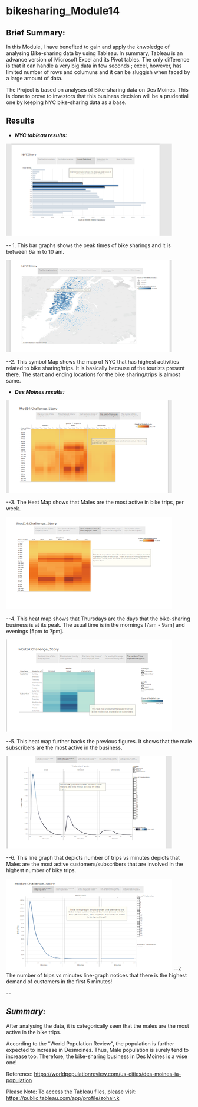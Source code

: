 # bikesharing_Module14

## **Brief Summary:** 

In this Module, I have benefited to gain and apply the knwoledge of analysing Bike-sharing data by using Tableau. In summary, Tableau is an advance version of Microsoft Excel and its Pivot tables. The only difference is that it can handle a very big data in few seconds ; excel, however, has limited number of rows and columuns and it can be sluggish when faced by a large amount of data. 

The Project is based on analyses of Bike-sharing data on Des Moines. This is done to prove to investors that this business decision will be a prudential one by keeping NYC bike-sharing data as a base. 

## **Results**
- ***NYC tableau results:***

<img src="peaktimesNYC.PNG" width="450" height="250">

-- 1. This bar graphs shows the peak times of bike sharings and it is between 6a m to 10 am. 

<img src="tpsrtingloc.PNG" width="450" height="250">

--2. This symbol Map shows the map of NYC that has highest activities related to bike sharing/trips. It is basically because of the tourists present there. The start and ending locations for the bike sharing/trips is almost same. 


- ***Des Moines results:***

<img src="perweekly_gender_heatmap.PNG" width="450" height="250">

--3.  The Heat Map shows that Males are the most active in bike trips, per week. 

<img src="Start_Stop_time_heatmap.PNG" width="450" height="250">

--4. This heat map shows that Thursdays are the days that the bike-sharing business is at its peak. The usual time is in the mornings [7am - 9am] and evenings [5pm to 7pm]. 


<img src="usertypes_gender_weeklyheatmap.PNG" width="450" height="250">

--5. This heat map further backs the previous figures. It shows that the male subscribers are the most active in the business.

<img src="gender_related_line_graph.PNG" width="450" height="250">

--6. This line graph that depicts number of trips vs minutes depicts that Males are the most active customers/subscribers that are involved in the highest number of bike trips. 

<img src="numberofridesvsmingraph.PNG" width="450" height="250">
--7. The number of trips vs minutes line-graph notices that there is the highest demand of customers in the first 5 minutes! 




--


## ***Summary:***

After analysing the data, it is categorically seen that the males are the most active in the bike trips. 

According to the "World Population Review",
the population is further expected to increase in Desmoines. Thus, Male population is surely tend to increase too. Therefore, the bike-sharing business in Des Moines is a wise one!

Reference: https://worldpopulationreview.com/us-cities/des-moines-ia-population



Please Note: To access the Tableau files, please visit: https://public.tableau.com/app/profile/zohair.k
